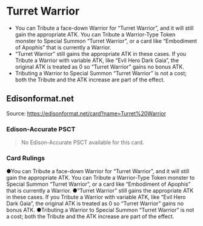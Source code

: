# Turret Warrior

*   You can Tribute a face-down Warrior for “Turret Warrior”, and it will still gain the appropriate ATK. You can Tribute a Warrior-Type Token monster to Special Summon “Turret Warrior”, or a card like “Embodiment of Apophis” that is currently a Warrior.
*   “Turret Warrior” still gains the appropriate ATK in these cases. If you Tribute a Warrior with variable ATK, like “Evil Hero Dark Gaia”, the original ATK is treated as 0 so “Turret Warrior” gains no bonus ATK.
*   Tributing a Warrior to Special Summon “Turret Warrior” is not a cost; both the Tribute and the ATK increase are part of the effect.

## Edisonformat.net

Source: https://edisonformat.net/card?name=Turret%20Warrior

### Edison-Accurate PSCT

> No Edison-Accurate PSCT available for this card.

### Card Rulings

●You can Tribute a face-down Warrior for “Turret Warrior”, and it will still gain the appropriate ATK. You can Tribute a Warrior-Type Token monster to Special Summon “Turret Warrior”, or a card like “Embodiment of Apophis” that is currently a Warrior.
●“Turret Warrior” still gains the appropriate ATK in these cases. If you Tribute a Warrior with variable ATK, like “Evil Hero Dark Gaia”, the original ATK is treated as 0 so “Turret Warrior” gains no bonus ATK.
●Tributing a Warrior to Special Summon “Turret Warrior” is not a cost; both the Tribute and the ATK increase are part of the effect.
            